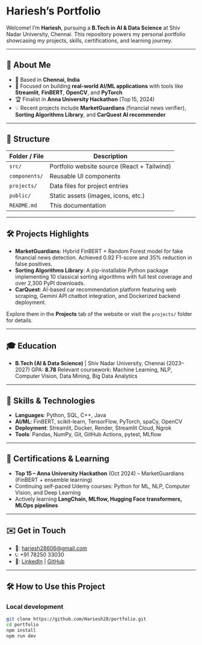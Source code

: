 # Hariesh’s Portfolio

Welcome! I’m **Hariesh**, pursuing a **B.Tech in AI & Data Science** at Shiv Nadar University, Chennai. This repository powers my personal portfolio showcasing my projects, skills, certifications, and learning journey.

---

## 🚀 About Me
- 📍 Based in **Chennai, India**
- 🎯 Focused on building **real‑world AI/ML applications** with tools like **Streamlit**, **FinBERT**, **OpenCV**, and **PyTorch**
- 🏆 Finalist in **Anna University Hackathon** (Top 15, 2024)
- 💡 Recent projects include **MarketGuardians** (financial news verifier), **Sorting Algorithms Library**, and **CarQuest AI recommender**

---

## 📂 Structure

| Folder / File        | Description                             |
|----------------------|-----------------------------------------|
| `src/`               | Portfolio website source (React + Tailwind) |
| `components/`        | Reusable UI components                  |
| `projects/`          | Data files for project entries          |
| `public/`            | Static assets (images, icons, etc.)     |
| `README.md`          | This documentation                      |

---

## 🛠 Projects Highlights

- **MarketGuardians**: Hybrid FinBERT + Random Forest model for fake financial news detection. Achieved 0.92 F1-score and 35% reduction in false positives.
- **Sorting Algorithms Library**: A pip-installable Python package implementing 10 classical sorting algorithms with full test coverage and over 2,300 PyPI downloads.
- **CarQuest**: AI-based car recommendation platform featuring web scraping, Gemini API chatbot integration, and Dockerized backend deployment.

Explore them in the **Projects** tab of the website or visit the `projects/` folder for details.

---

## 🎓 Education

- **B.Tech (AI & Data Science)** | Shiv Nadar University, Chennai (2023–2027)
  GPA: **8.78**
  Relevant coursework: Machine Learning, NLP, Computer Vision, Data Mining, Big Data Analytics

---

## 🧠 Skills & Technologies

- **Languages**: Python, SQL, C++, Java
- **AI/ML**: FinBERT, scikit-learn, TensorFlow, PyTorch, spaCy, OpenCV
- **Deployment**: Streamlit, Docker, Render, Streamlit Cloud, Ngrok
- **Tools**: Pandas, NumPy, Git, GitHub Actions, pytest, MLflow

---

## 🎯 Certifications & Learning

- **Top 15 – Anna University Hackathon** (Oct 2024) – MarketGuardians (FinBERT + ensemble learning)
- Continuing self-paced Udemy courses: Python for ML, NLP, Computer Vision, and Deep Learning
- Actively learning **LangChain, MLflow, Hugging Face transformers, MLOps pipelines**

---

## ✉️ Get in Touch

- 📧: [hariesh28606@gmail.com](mailto:hariesh28606@gmail.com)
- 📞: +91 78250 33030
- 🔗: [LinkedIn](https://linkedin.com/in/hariesh-r-1104312b3) | [GitHub](https://github.com/Hariesh28)

---

## 🛠 How to Use this Project

### Local development
```bash
git clone https://github.com/Hariesh28/portfolio.git
cd portfolio
npm install
npm run dev
